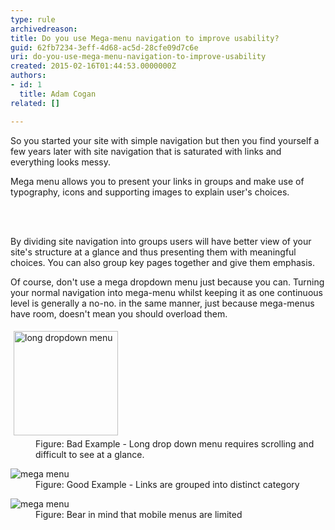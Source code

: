 ```yaml
---
type: rule
archivedreason: 
title: Do you use Mega-menu navigation to improve usability?
guid: 62fb7234-3eff-4d68-ac5d-28cfe09d7c6e
uri: do-you-use-mega-menu-navigation-to-improve-usability
created: 2015-02-16T01:44:53.0000000Z
authors:
- id: 1
  title: Adam Cogan
related: []

---
```



<p>So you started your site with simple navigation but then you find 
yourself a few years later with site navigation that is saturated with 
links and everything looks messy.<br></p><p>Mega menu allows you to present your links in groups 
and make use of typography, icons and supporting images to explain 
user's choices.</p>
<br><excerpt class='endintro'></excerpt><br>
<p>By dividing site navigation into groups users will have better view of your site's structure at a glance and thus presenting them with meaningful choices. You can also group key pages together and give them emphasis.</p><p>Of course, don't use a mega dropdown menu just because you can. Turning your normal navigation into mega-menu whilst keeping it as one continuous level is generally a no-no. in the same manner, just because mega-menus have room, doesn't mean you should overload them.</p><dl class="badImage"><dt> <img alt="long dropdown menu" src="http&#58;//www.ssw.com.au/SSW/Standards/Rules/Images/longmenu.jpg" style="margin&#58;5px;width&#58;167px;" /> </dt><dd>Figure&#58; Bad Example - Long drop down menu requires scrolling and difficult to see at a glance.<br></dd></dl><dl class="goodImage"><dt> <img alt="mega menu" src="/PublishingImages/megamenu.jpg" /> </dt><dd>Figure&#58; Good Example - Links are grouped into distinct category</dd></dl> <dl class="image"> <dt> <img alt="mega menu" src="/PublishingImages/mobilemenu.jpg" data-pin-nopin="true" /> </dt><dd>Figure&#58; Bear in mind that mobile menus are limited</dd></dl>


